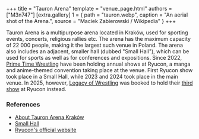 +++
title = "Tauron Arena"
template = "venue_page.html"
authors = ["M3n747"]
[extra.gallery]
1 = { path = "tauron.webp", caption = "An aerial shot of the Arena.", source = "Maciek Zabierowski / Wikipedia" }
+++

Tauron Arena is a multipurpose arena located in Kraków, used for sporting events, concerts, religious rallies etc. The arena has the maximum capacity of 22&nbsp;000 people, making it the largest such venue in Poland.
The arena also includes an adjacent, smaller hall (dubbed "Small Hall"), which can be used for sports as well as for conferences and expositions.
Since 2022, [Prime Time Wrestling](@/o/ptw.md) have been holding annual shows at Ryucon, a manga and anime-themed convention taking place at the venue. First Ryucon show took place in a Small Hall, while 2023 and 2024 took place in the main venue.
In 2025, however, [Legacy of Wrestling](@/o/low.md) was booked to hold their [third show](@/e/low/2025-07-11-low-3.md) at Ryucon instead.

### References

* [About Tauron Arena Kraków](https://www.tauronarenakrakow.pl/o-nas/)
* [Small Hall](https://www.tauronarenakrakow.pl/mala-hala/)
* [Ryucon's official website](https://ryucon.pl/)
